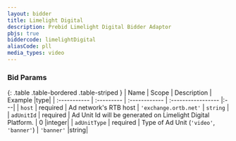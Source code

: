 ```yaml
---
layout: bidder
title: Limelight Digital
description: Prebid Limelight Digital Bidder Adaptor
pbjs: true
biddercode: limelightDigital
aliasCode: pll
media_types: video
---
```


### Bid Params

{: .table .table-bordered .table-striped }
| Name           | Scope      | Description                                                    | Example            |type|
| :-----------   | :--------- | :------------                                                  | :----------------- |:---|
| `host` | required | Ad network's RTB host | `'exchange.ortb.net'` | `string` |
| `adUnitId` | required   | Ad Unit Id will be generated on Limelight Digital Platform. | 0                        |integer|
| `adUnitType`      | required   | Type of Ad Unit (`'video'`, `'banner'`)                                             | `'banner'`                 |string|

